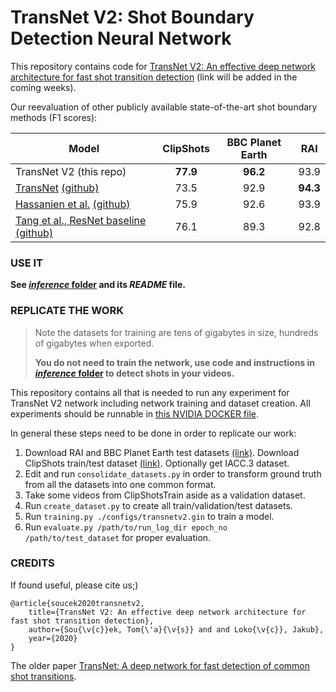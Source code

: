 # TransNet V2: Shot Boundary Detection Neural Network

This repository contains code for [TransNet V2: An effective deep network architecture for fast shot transition detection](#TBA) (link will be added in the coming weeks).

Our reevaluation of other publicly available state-of-the-art shot boundary methods (F1 scores):

Model | ClipShots | BBC Planet Earth | RAI
--- | :---: | :---: | :---:
TransNet V2 (this repo) | **77.9** | **96.2** | 93.9
[TransNet](https://arxiv.org/abs/1906.03363) [(github)](https://github.com/soCzech/TransNet) | 73.5 | 92.9 | **94.3**
[Hassanien et al.](https://arxiv.org/abs/1705.03281) [(github)](https://github.com/melgharib/DSBD) | 75.9 | 92.6 | 93.9
[Tang et al., ResNet baseline](https://arxiv.org/abs/1808.04234) [(github)](https://github.com/Tangshitao/ClipShots_basline) | 76.1 | 89.3 | 92.8


### USE IT
**See [_inference_ folder](https://github.com/soCzech/TransNetV2/tree/master/inference) and its _README_ file.**


### REPLICATE THE WORK
> Note the datasets for training are tens of gigabytes in size, hundreds of gigabytes when exported.
>
> **You do not need to train the network, use code and instructions in [_inference_ folder](https://github.com/soCzech/TransNetV2/tree/master/inference) to detect shots in your videos.**

This repository contains all that is needed to run any experiment for TransNet V2 network including network training and dataset creation.
All experiments should be runnable in [this NVIDIA DOCKER file](https://github.com/soCzech/TransNetV2/blob/master/Dockerfile).

In general these steps need to be done in order to replicate our work:

1. Download RAI and BBC Planet Earth test datasets [(link)](https://aimagelab.ing.unimore.it/imagelab/researchActivity.asp?idActivity=19).
   Download ClipShots train/test dataset [(link)](https://github.com/Tangshitao/ClipShots).
   Optionally get IACC.3 dataset.
2. Edit and run `consolidate_datasets.py` in order to transform ground truth from all the datasets into one common format.
3. Take some videos from ClipShotsTrain aside as a validation dataset.
4. Run `create_dataset.py` to create all train/validation/test datasets.
5. Run `training.py ./configs/transnetv2.gin` to train a model.
6. Run `evaluate.py /path/to/run_log_dir epoch_no /path/to/test_dataset` for proper evaluation.


### CREDITS
If found useful, please cite us;)
```
@article{soucek2020transnetv2,
    title={TransNet V2: An effective deep network architecture for fast shot transition detection},
    author={Sou{\v{c}}ek, Tom{\'a}{\v{s}} and and Loko{\v{c}}, Jakub},
    year={2020}
}
```

The older paper [TransNet: A deep network for fast detection of common shot transitions](https://arxiv.org/abs/1906.03363).
